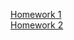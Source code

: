 [Homework 1](https://mazdaew.github.io/genius-homework/homework-1/)<br>
[Homework 2](https://mazdaew.github.io/genius-homework/homework-2/)<br>
